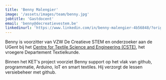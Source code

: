 ```yaml
---
title: 'Benny Malengier'
image: '/assets/images/team/benny.jpg'
jobtitle: 'Gastdocent'
email: 'benny@decreatievestem.be'
linkedinurl: 'https://www.linkedin.com/in/benny-malengier-4b56848/?originalSubdomain=be'
---
```


Benny is voorzitter van VZW De Creatieve STEM en onderzoeker aan de UGent bij het [Centre for Textile Science and Engineering (CSTE)](https://www.ugent.be/ea/match/textiles/en), het vroegere Departement Textielkunde. 

Binnen het KET's project voorziet Benny support op het vlak van github, programmatie, Arduino, IoT en smart textiles. Hij verzorgt de lessen versiebeheer met github. 